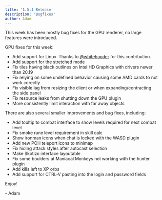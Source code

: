 ```yaml
---
title: '1.5.1 Release'
description: 'Bugfixes'
author: Adam
---
```


This week has been mostly bug fixes for the GPU renderer, no large features were
introduced.

GPU fixes for this week:

- Add support for Linux. Thanks to [@whitehooder](https://github.com/whitehooder) for this contribution.
- Add support for the stretched mode
- Fix tiles having black outlines on Intel HD Graphics with drivers newer than 20.19
- Fix relying on some undefined behavior causing some AMD cards to not work corectly
- Fix visible lag from resizing the client or when expanding/contracting the side panel
- Fix resource leaks from shutting down the GPU plugin
- More consistently limit interaction with far away objects

There are also several smaller improvements and bug fixes, including:

- Add tooltip to combat interface to show levels required for next combat level
- Fix smoke rune level requirement in skill calc
- Show ironman icons when chat is locked with the WASD plugin
- Add new POH teleport icons to minimap
- Fix hiding attack styles after autocast selection
- Make Skotizo interface layoutable
- Fix some boulders at Maniacal Monkeys not working with the hunter plugin
- Add kills left to XP orbs
- Add support for CTRL-V pasting into the login and password fields

Enjoy!

\- Adam
